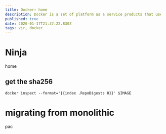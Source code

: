 ```yaml
---
title: Docker→ home
description: Docker is a set of platform as a service products that use OS-level virtualization to deliver software in packages called containers
published: true
date: 2020-01-17T21:37:22.830Z
tags: vir, docker
---
```


# Ninja
home

## get the sha256

```
docker inspect --format='{{index .RepoDigests 0}}' $IMAGE

```


# migrating from monolithic

pac

```

```